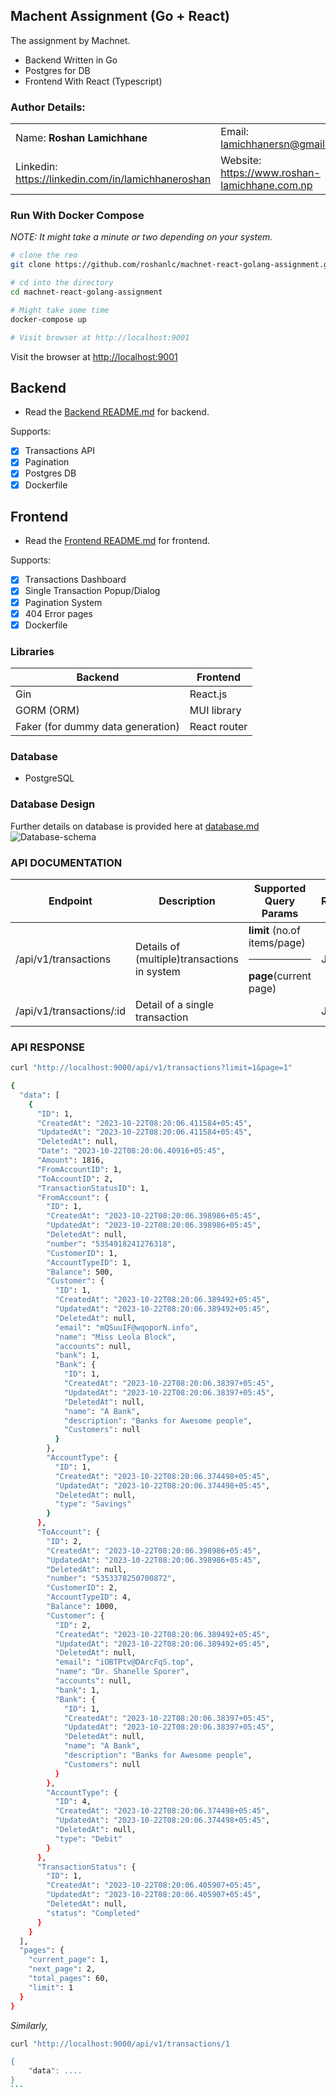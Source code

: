 ## Machent Assignment (Go + React)

The assignment by Machnet.

- Backend Written in Go
- Postgres for DB
- Frontend With React (Typescript)

### Author Details:

|                                                    |                                                                      |
| -------------------------------------------------- | -------------------------------------------------------------------- |
| Name: <b>Roshan Lamichhane</b>                     | Email: <a href="lamichhanersn@gmail.com">lamichhanersn@gmail.com</a> |
| Linkedin: https://linkedin.com/in/lamichhaneroshan | Website: https://www.roshan-lamichhane.com.np                        |

### Run With Docker Compose

_NOTE: It might take a minute or two depending on your system._
```bash
# clone the reo
git clone https://github.com/roshanlc/machnet-react-golang-assignment.git

# cd into the directory
cd machnet-react-golang-assignment

# Might take some time
docker-compose up

# Visit browser at http://localhost:9001
```

Visit the browser at [http://localhost:9001](http://localhost:9001)

## Backend

- Read the [Backend README.md](./backend/README.md) for backend.

Supports:

- [x] Transactions API
- [x] Pagination
- [x] Postgres DB
- [x] Dockerfile

## Frontend

- Read the [Frontend README.md](./frontend/README.md) for frontend.

Supports:

- [x] Transactions Dashboard
- [x] Single Transaction Popup/Dialog
- [x] Pagination System
- [x] 404 Error pages
- [x] Dockerfile

### Libraries

| Backend                           | Frontend     |
| --------------------------------- | ------------ |
| Gin                               | React.js     |
| GORM (ORM)                        | MUI library  |
| Faker (for dummy data generation) | React router |

### Database

- PostgreSQL

### Database Design

Further details on database is provided here at [database.md](./database.md)
![Database-schema](./db-schema-diagram.png)

### API DOCUMENTATION

| Endpoint                 | Description                                 | Supported Query Params                                  | Response | Pagination Support |
| ------------------------ | ------------------------------------------- | ------------------------------------------------------- | -------- | ------------------ |
| /api/v1/transactions     | Details of (multiple)transactions in system | **limit** (no.of items/page)<hr/>**page**(current page) | JSON     | YES                |
| /api/v1/transactions/:id | Detail of a single transaction              |                                                         | JSON     | NO                 |

### API RESPONSE

```bash
curl "http://localhost:9000/api/v1/transactions?limit=1&page=1"

{
  "data": [
    {
      "ID": 1,
      "CreatedAt": "2023-10-22T08:20:06.411584+05:45",
      "UpdatedAt": "2023-10-22T08:20:06.411584+05:45",
      "DeletedAt": null,
      "Date": "2023-10-22T08:20:06.40916+05:45",
      "Amount": 1816,
      "FromAccountID": 1,
      "ToAccountID": 2,
      "TransactionStatusID": 1,
      "FromAccount": {
        "ID": 1,
        "CreatedAt": "2023-10-22T08:20:06.398986+05:45",
        "UpdatedAt": "2023-10-22T08:20:06.398986+05:45",
        "DeletedAt": null,
        "number": "5354918241276318",
        "CustomerID": 1,
        "AccountTypeID": 1,
        "Balance": 500,
        "Customer": {
          "ID": 1,
          "CreatedAt": "2023-10-22T08:20:06.389492+05:45",
          "UpdatedAt": "2023-10-22T08:20:06.389492+05:45",
          "DeletedAt": null,
          "email": "mQSuuIF@wqoporN.info",
          "name": "Miss Leola Block",
          "accounts": null,
          "bank": 1,
          "Bank": {
            "ID": 1,
            "CreatedAt": "2023-10-22T08:20:06.38397+05:45",
            "UpdatedAt": "2023-10-22T08:20:06.38397+05:45",
            "DeletedAt": null,
            "name": "A Bank",
            "description": "Banks for Awesome people",
            "Customers": null
          }
        },
        "AccountType": {
          "ID": 1,
          "CreatedAt": "2023-10-22T08:20:06.374498+05:45",
          "UpdatedAt": "2023-10-22T08:20:06.374498+05:45",
          "DeletedAt": null,
          "type": "Savings"
        }
      },
      "ToAccount": {
        "ID": 2,
        "CreatedAt": "2023-10-22T08:20:06.398986+05:45",
        "UpdatedAt": "2023-10-22T08:20:06.398986+05:45",
        "DeletedAt": null,
        "number": "5353378250700872",
        "CustomerID": 2,
        "AccountTypeID": 4,
        "Balance": 1000,
        "Customer": {
          "ID": 2,
          "CreatedAt": "2023-10-22T08:20:06.389492+05:45",
          "UpdatedAt": "2023-10-22T08:20:06.389492+05:45",
          "DeletedAt": null,
          "email": "iOBTPtv@DArcFqS.top",
          "name": "Dr. Shanelle Sporer",
          "accounts": null,
          "bank": 1,
          "Bank": {
            "ID": 1,
            "CreatedAt": "2023-10-22T08:20:06.38397+05:45",
            "UpdatedAt": "2023-10-22T08:20:06.38397+05:45",
            "DeletedAt": null,
            "name": "A Bank",
            "description": "Banks for Awesome people",
            "Customers": null
          }
        },
        "AccountType": {
          "ID": 4,
          "CreatedAt": "2023-10-22T08:20:06.374498+05:45",
          "UpdatedAt": "2023-10-22T08:20:06.374498+05:45",
          "DeletedAt": null,
          "type": "Debit"
        }
      },
      "TransactionStatus": {
        "ID": 1,
        "CreatedAt": "2023-10-22T08:20:06.405907+05:45",
        "UpdatedAt": "2023-10-22T08:20:06.405907+05:45",
        "DeletedAt": null,
        "status": "Completed"
      }
    }
  ],
  "pages": {
    "current_page": 1,
    "next_page": 2,
    "total_pages": 60,
    "limit": 1
  }
}
```

_Similarly,_

````bash
curl "http://localhost:9000/api/v1/transactions/1

{
    "data": ....
}
```
````

